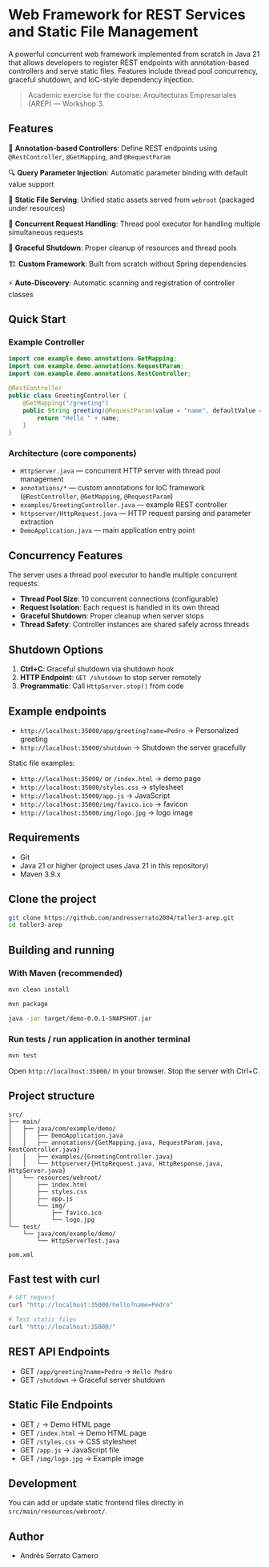 # Web Framework for REST Services and Static File Management

A powerful concurrent web framework implemented from scratch in Java 21 that allows developers to register REST endpoints with annotation-based controllers and serve static files. Features include thread pool concurrency, graceful shutdown, and IoC-style dependency injection.

> Academic exercise for the course: Arquitecturas Empresariales (AREP) — Workshop 3.

## Features

🚀 **Annotation-based Controllers**: Define REST endpoints using `@RestController`, `@GetMapping`, and `@RequestParam`

🔍 **Query Parameter Injection**: Automatic parameter binding with default value support

📁 **Static File Serving**: Unified static assets served from `webroot` (packaged under resources)

📡 **Concurrent Request Handling**: Thread pool executor for handling multiple simultaneous requests

🛑 **Graceful Shutdown**: Proper cleanup of resources and thread pools

🏗️ **Custom Framework**: Built from scratch without Spring dependencies

⚡ **Auto-Discovery**: Automatic scanning and registration of controller classes


## Quick Start

### Example Controller

```java
import com.example.demo.annotations.GetMapping;
import com.example.demo.annotations.RequestParam;
import com.example.demo.annotations.RestController;

@RestController
public class GreetingController {
    @GetMapping("/greeting")
    public String greeting(@RequestParam(value = "name", defaultValue = "World") String name) {
        return "Hello " + name;
    }
}
```

### Architecture (core components)

- `HttpServer.java` — concurrent HTTP server with thread pool management
- `annotations/*` — custom annotations for IoC framework (`@RestController`, `@GetMapping`, `@RequestParam`)
- `examples/GreetingController.java` — example REST controller
- `httpserver/HttpRequest.java` — HTTP request parsing and parameter extraction
- `DemoApplication.java` — main application entry point

## Concurrency Features

The server uses a thread pool executor to handle multiple concurrent requests:

- **Thread Pool Size**: 10 concurrent connections (configurable)
- **Request Isolation**: Each request is handled in its own thread
- **Graceful Shutdown**: Proper cleanup when server stops
- **Thread Safety**: Controller instances are shared safely across threads

## Shutdown Options

1. **Ctrl+C**: Graceful shutdown via shutdown hook
2. **HTTP Endpoint**: `GET /shutdown` to stop server remotely
3. **Programmatic**: Call `HttpServer.stop()` from code

## Example endpoints

- `http://localhost:35000/app/greeting?name=Pedro` → Personalized greeting
- `http://localhost:35000/shutdown` → Shutdown the server gracefully

Static file examples:

- `http://localhost:35000/` or `/index.html` → demo page
- `http://localhost:35000/styles.css` → stylesheet
- `http://localhost:35000/app.js` → JavaScript
- `http://localhost:35000/img/favico.ico` → favicon
- `http://localhost:35000/img/logo.jpg` → logo image

## Requirements

- Git
- Java 21 or higher (project uses Java 21 in this repository)
- Maven 3.9.x

## Clone the project

```bash
git clone https://github.com/andresserrato2004/taller3-arep.git
cd taller3-arep
```

## Building and running

### With Maven (recommended)

```bash
mvn clean install

mvn package

java -jar target/demo-0.0.1-SNAPSHOT.jar 
```

### Run tests / run application in another terminal

```bash
mvn test
```

Open `http://localhost:35000/` in your browser. Stop the server with Ctrl+C.

## Project structure

```
src/
├── main/
│   ├── java/com/example/demo/
│   │   ├── DemoApplication.java
│   │   ├── annotations/{GetMapping.java, RequestParam.java, RestController.java}
│   │   ├── examples/{GreetingController.java}
│   │   └── httpserver/{HttpRequest.java, HttpResponse.java, HttpServer.java}
│   └── resources/webroot/
│       ├── index.html
│       ├── styles.css
│       ├── app.js
│       └── img/
│           ├── favico.ico
│           └── logo.jpg
└── test/
    └── java/com/example/demo/
        └── HttpServerTest.java

pom.xml
```

## Fast test with curl

```bash
# GET request
curl "http://localhost:35000/hello?name=Pedro"

# Test static files
curl "http://localhost:35000/"
```

## REST API Endpoints

- GET `/app/greeting?name=Pedro` → `Hello Pedro`
- GET `/shutdown` → Graceful server shutdown

## Static File Endpoints

* GET `/` → Demo HTML page
* GET `/index.html` → Demo HTML page
* GET `/styles.css` → CSS stylesheet
* GET `/app.js` → JavaScript file
* GET `/img/logo.jpg` → Example image

## Development
You can add or update static frontend files directly in `src/main/resources/webroot/`.


## Author

- Andrés Serrato Camero
